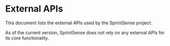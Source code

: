 # External APIs

This document lists the external APIs used by the SprintSense project.

As of the current version, SprintSense does not rely on any external APIs for its core functionality.
